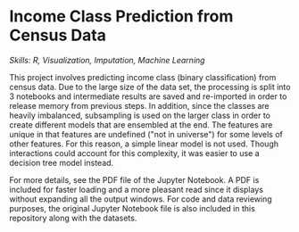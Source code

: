 # Income Class Prediction from Census Data
*Skills: R, Visualization, Imputation, Machine Learning*

This project involves predicting income class (binary classification) from census data. Due to the large size of the data set, the processing is split into 3 notebooks and intermediate results are saved and re-imported in order to release memory from previous steps. In addition, since the classes are heavily imbalanced, subsampling is used on the larger class in order to create different models that are ensembled at the end. The features are unique in that features are undefined ("not in universe") for some levels of other features. For this reason, a simple linear model is not used. Though interactions could account for this complexity, it was easier to use a decision tree model instead.

For more details, see the PDF file of the Jupyter Notebook. A PDF is included for faster loading and a more pleasant read since it displays without expanding all the output windows. For code and data reviewing purposes, the original Jupyter Notebook file is also included in this repository along with the datasets.
